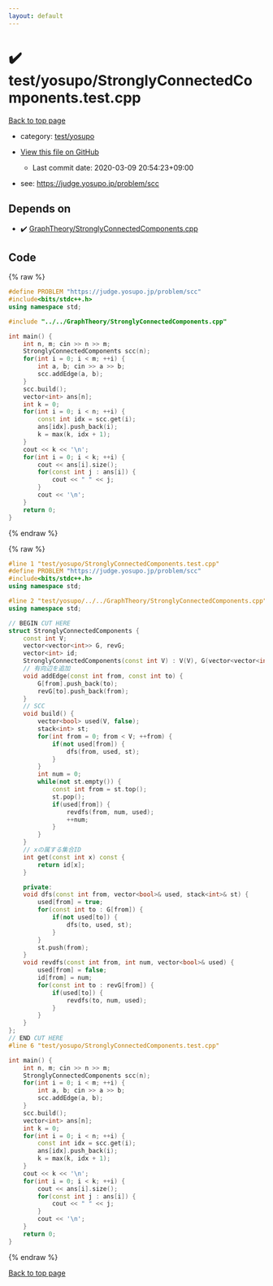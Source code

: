 ```yaml
---
layout: default
---
```


<!-- mathjax config similar to math.stackexchange -->
<script type="text/javascript" async
  src="https://cdnjs.cloudflare.com/ajax/libs/mathjax/2.7.5/MathJax.js?config=TeX-MML-AM_CHTML">
</script>
<script type="text/x-mathjax-config">
  MathJax.Hub.Config({
    TeX: { equationNumbers: { autoNumber: "AMS" }},
    tex2jax: {
      inlineMath: [ ['$','$'] ],
      processEscapes: true
    },
    "HTML-CSS": { matchFontHeight: false },
    displayAlign: "left",
    displayIndent: "2em"
  });
</script>

<script type="text/javascript" src="https://cdnjs.cloudflare.com/ajax/libs/jquery/3.4.1/jquery.min.js"></script>
<script src="https://cdn.jsdelivr.net/npm/jquery-balloon-js@1.1.2/jquery.balloon.min.js" integrity="sha256-ZEYs9VrgAeNuPvs15E39OsyOJaIkXEEt10fzxJ20+2I=" crossorigin="anonymous"></script>
<script type="text/javascript" src="../../../assets/js/copy-button.js"></script>
<link rel="stylesheet" href="../../../assets/css/copy-button.css" />


# :heavy_check_mark: test/yosupo/StronglyConnectedComponents.test.cpp

<a href="../../../index.html">Back to top page</a>

* category: <a href="../../../index.html#0b58406058f6619a0f31a172defc0230">test/yosupo</a>
* <a href="{{ site.github.repository_url }}/blob/master/test/yosupo/StronglyConnectedComponents.test.cpp">View this file on GitHub</a>
    - Last commit date: 2020-03-09 20:54:23+09:00


* see: <a href="https://judge.yosupo.jp/problem/scc">https://judge.yosupo.jp/problem/scc</a>


## Depends on

* :heavy_check_mark: <a href="../../../library/GraphTheory/StronglyConnectedComponents.cpp.html">GraphTheory/StronglyConnectedComponents.cpp</a>


## Code

<a id="unbundled"></a>
{% raw %}
```cpp
#define PROBLEM "https://judge.yosupo.jp/problem/scc"
#include<bits/stdc++.h>
using namespace std;

#include "../../GraphTheory/StronglyConnectedComponents.cpp"

int main() {
	int n, m; cin >> n >> m;
	StronglyConnectedComponents scc(n);
	for(int i = 0; i < m; ++i) {
		int a, b; cin >> a >> b;
		scc.addEdge(a, b);
	}
	scc.build();
	vector<int> ans[n];
	int k = 0;
	for(int i = 0; i < n; ++i) {
		const int idx = scc.get(i);
		ans[idx].push_back(i);
		k = max(k, idx + 1);
	}
	cout << k << '\n';
	for(int i = 0; i < k; ++i) {
		cout << ans[i].size();
		for(const int j : ans[i]) {
			cout << " " << j;
		}
		cout << '\n';
	}
	return 0;
}
```
{% endraw %}

<a id="bundled"></a>
{% raw %}
```cpp
#line 1 "test/yosupo/StronglyConnectedComponents.test.cpp"
#define PROBLEM "https://judge.yosupo.jp/problem/scc"
#include<bits/stdc++.h>
using namespace std;

#line 2 "test/yosupo/../../GraphTheory/StronglyConnectedComponents.cpp"
using namespace std;

// BEGIN CUT HERE
struct StronglyConnectedComponents {
	const int V;
	vector<vector<int>> G, revG;
	vector<int> id;
	StronglyConnectedComponents(const int V) : V(V), G(vector<vector<int>>(V, vector<int>())), revG(vector<vector<int>>(V, vector<int>())), id(vector<int>(V)) {}
	// 有向辺を追加
	void addEdge(const int from, const int to) {
		G[from].push_back(to);
		revG[to].push_back(from);
	}
	// SCC
	void build() {
		vector<bool> used(V, false);
		stack<int> st;
		for(int from = 0; from < V; ++from) {
			if(not used[from]) {
				dfs(from, used, st);
			}
		}
		int num = 0;
		while(not st.empty()) {
			const int from = st.top();
			st.pop();
			if(used[from]) {
				revdfs(from, num, used);
				++num;
			}
		}
	}
	// xの属する集合ID
	int get(const int x) const {
		return id[x];
	}

	private:
	void dfs(const int from, vector<bool>& used, stack<int>& st) {
		used[from] = true;
		for(const int to : G[from]) {
			if(not used[to]) {
				dfs(to, used, st);
			}
		}
		st.push(from);
	}
	void revdfs(const int from, int num, vector<bool>& used) {
		used[from] = false;
		id[from] = num;
		for(const int to : revG[from]) {
			if(used[to]) {
				revdfs(to, num, used);
			}
		}
	}
};
// END CUT HERE
#line 6 "test/yosupo/StronglyConnectedComponents.test.cpp"

int main() {
	int n, m; cin >> n >> m;
	StronglyConnectedComponents scc(n);
	for(int i = 0; i < m; ++i) {
		int a, b; cin >> a >> b;
		scc.addEdge(a, b);
	}
	scc.build();
	vector<int> ans[n];
	int k = 0;
	for(int i = 0; i < n; ++i) {
		const int idx = scc.get(i);
		ans[idx].push_back(i);
		k = max(k, idx + 1);
	}
	cout << k << '\n';
	for(int i = 0; i < k; ++i) {
		cout << ans[i].size();
		for(const int j : ans[i]) {
			cout << " " << j;
		}
		cout << '\n';
	}
	return 0;
}

```
{% endraw %}

<a href="../../../index.html">Back to top page</a>

